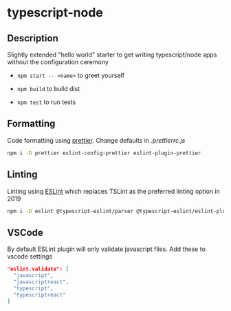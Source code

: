 # typescript-node

## Description

Slightly extended "hello world" starter to get writing typescript/node apps without the configuration ceremony

- ```npm start -- <name>``` to greet yourself

- ```npm build``` to build dist

- ```npm test``` to run tests

## Formatting

Code formatting using [prettier](https://prettier.io/). Change defaults in _.prettierrc.js_

```bash
npm i -D prettier eslint-config-prettier eslint-plugin-prettier
```

## Linting

Linting using [ESLint](https://eslint.org/) which replaces TSLint as the preferred linting option in 2019

```bash
npm i -D eslint @typescript-eslint/parser @typescript-eslint/eslint-plugin
```

## VSCode

By default ESLint plugin will only validate javascript files. Add these to vscode settings

```json
"eslint.validate": [
  "javascript",
  "javascriptreact",
  "typescript",
  "typescriptreact"
]
```
